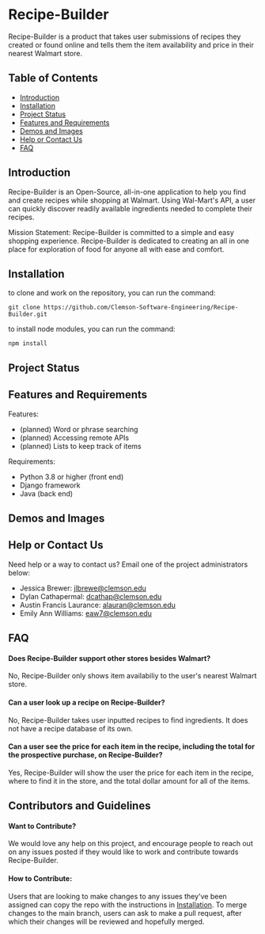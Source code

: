 # Recipe-Builder
Recipe-Builder is a product that takes user submissions of recipes they created or found online and tells them the item availability and price in their nearest Walmart store.

## Table of Contents
* [Introduction](#introduction)
* [Installation](#installation)
* [Project Status](#project-status)
* [Features and Requirements](#features-and-requirements)
* [Demos and Images](#demos-and-images)
* [Help or Contact Us](#help-or-contact-us)
* [FAQ](#faq)

## Introduction

  Recipe-Builder is an Open-Source, all-in-one application to help you find and create recipes while shopping at Walmart. Using Wal-Mart's API, a user can quickly discover readily
  available ingredients needed to complete their recipes.

  
  Mission Statement: Recipe-Builder is committed to a simple and easy shopping experience. Recipe-Builder is dedicated to creating an all in one place for exploration of food for anyone all with ease and comfort.
## Installation

to clone and work on the repository, you can run the command:
```
git clone https://github.com/Clemson-Software-Engineering/Recipe-Builder.git
```
to install node modules, you can run the command:
```
npm install
```

## Project Status

## Features and Requirements

  Features:
  * (planned) Word or phrase searching
  * (planned) Accessing remote APIs
  * (planned) Lists to keep track of items
  
  Requirements:
  * Python 3.8 or higher (front end)
  * Django framework
  * Java (back end)


## Demos and Images

## Help or Contact Us

Need help or a way to contact us? Email one of the project administrators below:
* Jessica Brewer: jlbrewe@clemson.edu
* Dylan Cathapermal: dcathap@clemson.edu  
* Austin Francis Laurance: alauran@clemson.edu
* Emily Ann Williams:  eaw7@clemson.edu  

## FAQ

#### Does Recipe-Builder support other stores besides Walmart?
No, Recipe-Builder only shows item availabiliy to the user's nearest Walmart store.

#### Can a user look up a recipe on Recipe-Builder?
No, Recipe-Builder takes user inputted recipes to find ingredients. It does not have a recipe database of its own.

#### Can a user see the price for each item in the recipe, including the total for the prospective purchase, on Recipe-Builder?
Yes, Recipe-Builder will show the user the price for each item in the recipe, where to find it in the store, and the total dollar amount for all of the items.

## Contributors and Guidelines

#### Want to Contribute?
We would love any help on this project, and encourage people to reach out on any issues posted if they would like to work and contribute towards Recipe-Builder.

#### How to Contribute:
Users that are looking to make changes to any issues they've been assigned can copy the repo with the instructions in [Installation](#installation). To merge changes to the main branch, users can ask to make a pull request, after which their changes will be reviewed and hopefully merged.
